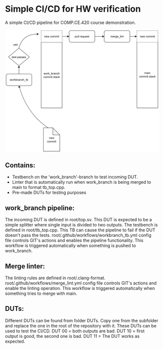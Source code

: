# Simple CI/CD for HW verification
A simple CI/CD pipeline for COMP.CE.420 course demonstration.

![Alt text](images/CICD_workflow.png)


## Contains:
- Testbench on the 'work_branch'-branch to test incoming DUT.
- Linter that is automatically run when work_branch is being merged to main to format tb_top.cpp.
- Pre-made DUTs for testing purposes


## work_branch pipeline:
The incoming DUT is defined in root/top.sv. This DUT is expected to be a simple splitter where single input is divided to two outputs.
The testbench is defined in root/tb_top.cpp. This TB can cause the pipeline to fail if the DUT doesn't pass the tests.
root/.github/workflows/workbranch_tb.yml config file controls GIT's actions and enables the pipeline functionality.
This workflow is triggered automatically when something is pushed to work_branch.


## Merge linter:
The linting rules are defined in root/.clang-format.
root/.github/workflows/merge_lint.yml config file controls GIT's actions and enable the linting operation.
This workflow is triggered automatically when something tries to merge with main.


## DUTs:
Different DUTs can be found from folder DUTs. Copy one from the subfolder and replace the one in the root of the repository with it.
These DUTs can be used to test the CI/CD.
DUT 00 = both outputs are bad.
DUT 10 = first output is good, the second one is bad.
DUT 11 = The DUT works as expected.